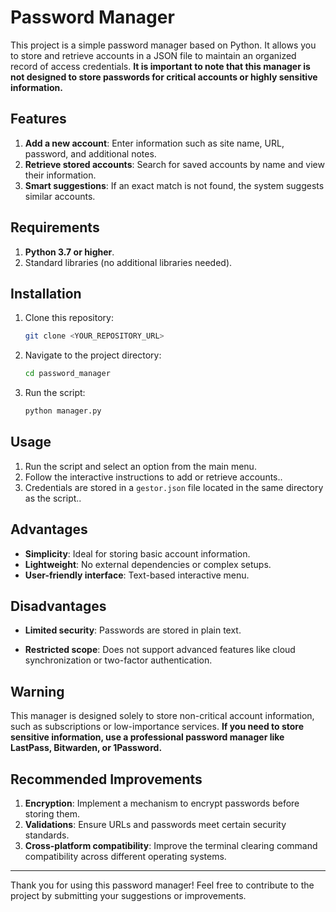 # Password Manager

This project is a simple password manager based on Python. It allows you to store and retrieve accounts in a JSON file to maintain an organized record of access credentials. **It is important to note that this manager is not designed to store passwords for critical accounts or highly sensitive information.**



## Features

1. **Add a new account**: Enter information such as site name, URL, password, and additional notes.
2. **Retrieve stored accounts**: Search for saved accounts by name and view their information.
3. **Smart suggestions**: If an exact match is not found, the system suggests similar accounts.


## Requirements

1. **Python 3.7 or higher**.
2. Standard libraries (no additional libraries needed).


## Installation

1. Clone this repository:
   ```bash
   git clone <YOUR_REPOSITORY_URL>
   ```
2. Navigate to the project directory:
   ```bash
   cd password_manager
   ```
3. Run the script:
   ```bash
   python manager.py
   ```

## Usage

1. Run the script and select an option from the main menu.
2. Follow the interactive instructions to add or retrieve accounts..
3. Credentials are stored in a `gestor.json` file located in the same directory as the script..

## Advantages

- **Simplicity**: Ideal for storing basic account information.
- **Lightweight**: No external dependencies or complex setups.
- **User-friendly interface**: Text-based interactive menu.


## Disadvantages

- **Limited security**: Passwords are stored in plain text.

- **Restricted scope**: Does not support advanced features like cloud synchronization or two-factor authentication.

## Warning

This manager is designed solely to store non-critical account information, such as subscriptions or low-importance services. **If you need to store sensitive information, use a professional password manager like LastPass, Bitwarden, or 1Password.**

## Recommended Improvements

1. **Encryption**: Implement a mechanism to encrypt passwords before storing them.
2. **Validations**: Ensure URLs and passwords meet certain security standards.
3. **Cross-platform compatibility**: Improve the terminal clearing command compatibility across different operating systems.

---

Thank you for using this password manager! Feel free to contribute to the project by submitting your suggestions or improvements.